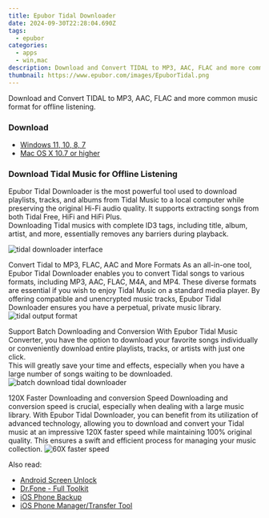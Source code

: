 ```yaml
---
title: Epubor Tidal Downloader
date: 2024-09-30T22:28:04.690Z
tags: 
  - epubor
categories: 
  - apps
  - win,mac
description: Download and Convert TIDAL to MP3, AAC, FLAC and more common music format for offline listening.
thumbnail: https://www.epubor.com/images/EpuborTidal.png
---
```


Download and Convert TIDAL to MP3, AAC, FLAC and more common music format for offline listening.

### Download

- [Windows 11, 10, 8, 7](https://secure.2checkout.com/order/checkout.php?QTY=1&AFFILIATE=108875&CART=1&CARD=2&DESIGN_TYPE=2&CURRENCY=USD&ORDERSTYLE=nLWooJa5iLg=&PAY_TYPE=PAYPAL&PRODS=40958433&OPTIONS40958433=LAlife)
- [Mac OS X 10.7 or higher](https://secure.2checkout.com/order/checkout.php?QTY=1&AFFILIATE=108875&CART=1&CARD=2&DESIGN_TYPE=2&CURRENCY=USD&ORDERSTYLE=nLWooJa5iLg=&PAY_TYPE=PAYPAL&PRODS=40958449&OPTIONS40958449=LAlife)

### Download Tidal Music for Offline Listening

Epubor Tidal Downloader is the most powerful tool used to download playlists, tracks, and albums from Tidal Music to a local computer while preserving the original Hi-Fi audio quality. It supports extracting songs from both Tidal Free, HiFi and HiFi Plus.  
Downloading Tidal musics with complete ID3 tags, including title, album, artist, and more, essentially removes any barriers during playback.

![tidal downloader interface](https://www.epubor.com/tidal-downloader.htmlimages/uppic/main-interface-tidal.png)

Convert Tidal to MP3, FLAC, AAC and More Formats As an all-in-one tool, Epubor Tidal Downloader enables you to convert Tidal songs to various formats, including MP3, AAC, FLAC, M4A, and MP4. These diverse formats are essential if you wish to enjoy Tidal Music on a standard media player. By offering compatible and unencrypted music tracks, Epubor Tidal Downloader ensures you have a perpetual, private music library. ![tidal output format](https://www.epubor.com/images/uppic/tidal-downloader-output-format.png)

Support Batch Downloading and Conversion With Epubor Tidal Music Converter, you have the option to download your favorite songs individually or conveniently download entire playlists, tracks, or artists with just one click.  
This will greatly save your time and effects, especially when you have a large number of songs waiting to be downloaded. ![batch download tidal downloader](https://www.epubor.com/tidal-downloader.htmlimages/uppic/batch-download-tidal.png)

120X Faster Downloading and conversion Speed Downloading and conversion speed is crucial, especially when dealing with a large music library. With Epubor Tidal Downloader, you can benefit from its utilization of advanced technology, allowing you to download and convert your Tidal music at an impressive 120X faster speed while maintaining 100% original quality. This ensures a swift and efficient process for managing your music collection. ![60X faster speed](https://www.epubor.com/images/uppic/60X-speed-TIDAL.png)

<ins class="adsbygoogle"
      style="display:block"
      data-ad-client="ca-pub-7571918770474297"
      data-ad-slot="8358498916"
      data-ad-format="auto"
      data-full-width-responsive="true"></ins>

<span class="atpl-alsoreadstyle">Also read:</span>
<div><ul>
<li><a href="https://tools.techidaily.com/wondershare/drfone/unlock-android-screen/"><u>Android Screen Unlock</u></a></li>
<li><a href="https://tools.techidaily.com/wondershare/drfone/drfone-toolkit/"><u>Dr.Fone - Full Toolkit</u></a></li>
<li><a href="https://tools.techidaily.com/wondershare/drfone/iphone-backup-and-restore/"><u>iOS Phone Backup</u></a></li>
<li><a href="https://tools.techidaily.com/wondershare/drfone/iphone-transfer/"><u>iOS Phone Manager/Transfer Tool</u></a></li>
</ul></div>

